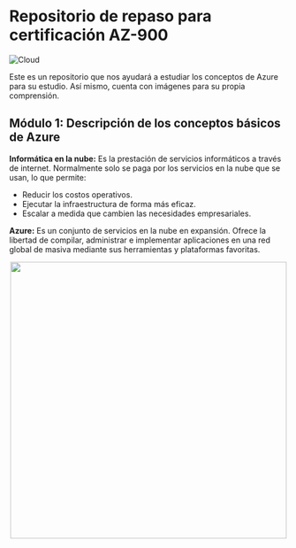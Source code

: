 # Repositorio de repaso para certificación AZ-900

![Cloud](https://user-images.githubusercontent.com/54288868/125151642-439b2e80-e10d-11eb-8725-c198bb1df06d.jpg)

Este es un repositorio que nos ayudará a estudiar los conceptos de Azure para su estudio. Así mismo, cuenta con imágenes para su propia comprensión.


## Módulo 1: Descripción de los conceptos básicos de Azure 

**Informática en la nube:** Es la prestación de servicios informáticos a través de internet. Normalmente solo se paga por los servicios 
en la nube que se usan, lo que permite:

- Reducir los costos operativos.
- Ejecutar la infraestructura de forma más eficaz.
- Escalar a medida que cambien las necesidades empresariales.



**Azure:** Es un conjunto de servicios en la nube en expansión. Ofrece la libertad de compilar, administrar e implementar aplicaciones en una red
global de masiva mediante sus herramientas y plataformas favoritas.

<p align="center">
<img src="https://user-images.githubusercontent.com/54288868/125181255-bc12f580-e1c8-11eb-8e59-6e735255a21b.png" width="500" class="center">
</p>
